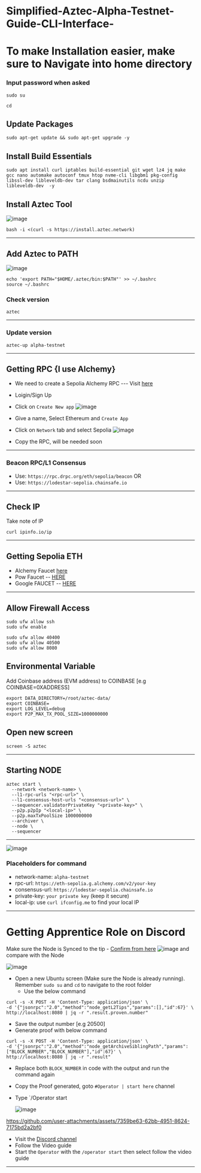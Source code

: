 # Simplified-Aztec-Alpha-Testnet-Guide-CLI-Interface-



# To make Installation easier, make sure to Navigate into home directory
### Input password when asked 
```
sudo su
```

```
cd
```




## Update Packages 
```
sudo apt-get update && sudo apt-get upgrade -y
```

## Install Build Essentials 
```
sudo apt install curl iptables build-essential git wget lz4 jq make gcc nano automake autoconf tmux htop nvme-cli libgbm1 pkg-config libssl-dev libleveldb-dev tar clang bsdmainutils ncdu unzip libleveldb-dev  -y
```


## Install Aztec Tool 
![image](https://github.com/user-attachments/assets/610b5091-e8d5-45ac-9c9d-de26d080196e)

```
bash -i <(curl -s https://install.aztec.network)
```

_____
## Add Aztec to PATH 
![image](https://github.com/user-attachments/assets/be70b89b-e644-4d75-9087-1352cd544ad5)


```
echo 'export PATH="$HOME/.aztec/bin:$PATH"' >> ~/.bashrc
source ~/.bashrc
```

### Check version 
```
aztec
```

------
### Update version 
```
aztec-up alpha-testnet
```

------------
## Getting RPC {I use Alchemy}
* We need to create a Sepolia Alchemy RPC  --- Visit [here](https://dashboard.alchemy.com/)
* Loigin/Sign Up
* Click on `Create New app` 
![image](https://github.com/user-attachments/assets/f0acf5e7-e561-4d50-9575-beeee41624cd)

* Give a name, Select Ethereum and `Create App`
* Click on `Network` tab and select Sepolia
![image](https://github.com/user-attachments/assets/c2eee62c-ec39-450c-aed8-e2a2eb5deee0)
* Copy the RPC, will be needed soon

-----
### Beacon RPC/L1 Consensus   

* Use:   `https://rpc.drpc.org/eth/sepolia/beacon`
 OR
* Use:    `https://lodestar-sepolia.chainsafe.io` 

----------------

## Check IP 
Take note of IP 
```
curl ipinfo.io/ip
```

-------------
## Getting Sepolia ETH 
* Alchemy Faucet [here](https://www.alchemy.com/faucets/ethereum-sepolia)
* Pow Faucet -- [HERE](https://sepolia-faucet.pk910.de/)
* Google FAUCET -- [HERE](https://cloud.google.com/application/web3/faucet/ethereum/sepolia)
------------


## Allow Firewall Access
```
sudo ufw allow ssh
sudo ufw enable

sudo ufw allow 40400
sudo ufw allow 40500
sudo ufw allow 8080
```

## Environmental Variable
Add Coinbase address (EVM address) to COINBASE [e.g COINBASE=0XADDRESS] 
```
export DATA_DIRECTORY=/root/aztec-data/
export COINBASE=
export LOG_LEVEL=debug
export P2P_MAX_TX_POOL_SIZE=1000000000
```

## Open new screen 
```
screen -S aztec
```

-------------------
## Starting NODE 
```
aztec start \
  --network <network-name> \
  --l1-rpc-urls "<rpc-url>" \
  --l1-consensus-host-urls "<consensus-url>" \
  --sequencer.validatorPrivateKey "<private-key>" \
  --p2p.p2pIp "<local-ip>" \
  --p2p.maxTxPoolSize 1000000000 
  --archiver \
  --node \
  --sequencer
```
--------------
![image](https://github.com/user-attachments/assets/8a14e1d2-0712-4931-9ba4-e2c4e3f2a87c)


### Placeholders for command 
+ network-name: `alpha-testnet`
+ rpc-url: `https://eth-sepolia.g.alchemy.com/v2/your-key`
+ consensus-url: `https://lodestar-sepolia.chainsafe.io`
+ private-key: `your private key` (keep it secure)
+ local-ip: use `curl ifconfig.me` to find your local IP

------------

#  Getting Apprentice Role on Discord

Make sure the Node is Synced to the tip - [Confirm from here](https://aztecscan.xyz/)
![image](https://github.com/user-attachments/assets/cea509d2-d0fe-4345-a32b-a9d18da4a3cb)
and compare with the Node

![image](https://github.com/user-attachments/assets/19b73911-3855-4795-baa8-8a2bf643e463)


+ Open a new Ubuntu screen (Make sure the Node is already running). Remember `sudo su` and `cd` to navigate to the root folder
    * Use the below command
  
 ```
curl -s -X POST -H 'Content-Type: application/json' \
-d '{"jsonrpc":"2.0","method":"node_getL2Tips","params":[],"id":67}' \
http://localhost:8080 | jq -r ".result.proven.number"
```

* Save the output number [e.g 20500]
* Generate proof with below command 

    
```
curl -s -X POST -H 'Content-Type: application/json' \
-d '{"jsonrpc":"2.0","method":"node_getArchiveSiblingPath","params":["BLOCK_NUMBER","BLOCK_NUMBER"],"id":67}' \
http://localhost:8080 | jq -r ".result"
 ```

 * Replace both `BLOCK_NUMBER` in code with the output and run the command again
 * Copy the Proof generated, goto `#Operator | start here` channel
 * Type `/Operator start

   ![image](https://github.com/user-attachments/assets/b6479b17-b94f-4914-9320-66d6b0afd0e5)


https://github.com/user-attachments/assets/7359be63-62bb-4951-8624-7175bd2a2bf0

  * Visit the [Discord channel](https://discord.com/channels/1144692727120937080/1367196595866828982)
  * Follow the Video guide
  * Start the `Operator` with the `/operator start` then select follow the video guide


--------




